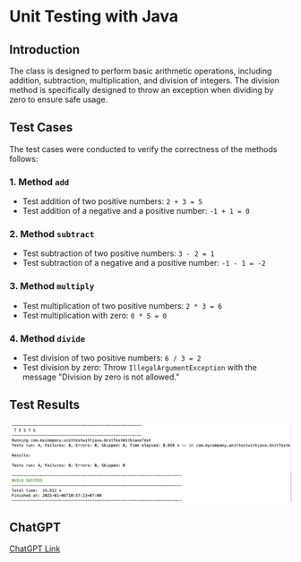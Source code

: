 # Unit Testing with Java

## Introduction
The class is designed to perform basic arithmetic operations, including addition, subtraction, multiplication, and division of integers. The division method is specifically designed to throw an exception when dividing by zero to ensure safe usage.

## Test Cases
The test cases were conducted to verify the correctness of the methods follows:

### 1. Method `add`
- Test addition of two positive numbers: `2 + 3 = 5`
- Test addition of a negative and a positive number: `-1 + 1 = 0`

### 2. Method `subtract`
- Test subtraction of two positive numbers: `3 - 2 = 1`
- Test subtraction of a negative and a positive number: `-1 - 1 = -2`

### 3. Method `multiply`
- Test multiplication of two positive numbers: `2 * 3 = 6`
- Test multiplication with zero: `0 * 5 = 0`

### 4. Method `divide`
- Test division of two positive numbers: `6 / 3 = 2`
- Test division by zero: Throw `IllegalArgumentException` with the message "Division by zero is not allowed."

## Test Results
![Test Results](./images/success.png)

## ChatGPT
[ChatGPT Link](https://chatgpt.com/share/677b587a-9c14-800d-857c-2b9d77ec443e)
